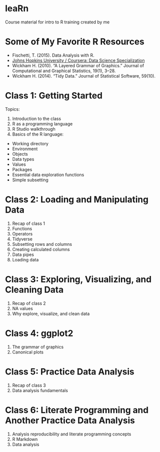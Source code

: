 # leaRn
Course material for intro to R training created by me

# Some of My Favorite R Resources
- Fischetti, T. (2015). Data Analysis with R.
- [Johns Hopkins University / Coursera: Data Science Specialization](https://www.coursera.org/specializations/jhu-data-science)
- Wickham H. (2010). “A Layered Grammar of Graphics.” Journal of Computational and Graphical Statistics, 19(1), 3–28.
- Wickham H. (2014). “Tidy Data.” Journal of Statistical Software, 59(10).

# Class 1: Getting Started

Topics:
1. Introduction to the class
2. R as a programming language
3. R Studio walkthrough
4. Basics of the R language:
- Working directory
- Environment
- Objects
- Data types
- Values
- Packages
- Essential data exploration functions
- Simple subsetting

# Class 2: Loading and Manipulating Data
1. Recap of class 1
2. Functions
3. Operators
4. Tidyverse
5. Subsetting rows and columns
6. Creating calculated columns
7. Data pipes
8. Loading data

# Class 3: Exploring, Visualizing, and Cleaning Data
1. Recap of class 2
2. NA values
3. Why explore, visualize, and clean data

# Class 4: ggplot2
1. The grammar of graphics
2. Canonical plots

# Class 5: Practice Data Analysis
1. Recap of class 3
2. Data analysis fundamentals

# Class 6: Literate Programming and Another Practice Data Analysis
1. Analysis reproducibility and literate programming concepts
2. R Markdown
3. Data analysis
